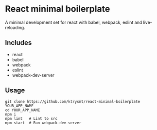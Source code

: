 # React minimal boilerplate

A minimal development set for react with babel, webpack, eslint and live-reloading.

## Includes

- react
- babel
- webpack
- eslint
- webpack-dev-server

## Usage

```
git clone https://github.com/ktrysmt/react-minimal-boilerplate YOUR_APP_NAME
cd YOUR_APP_NAME
npm i
npm lint   # Lint to src
npm start  # Run webpack-dev-server
```
